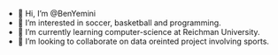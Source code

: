 - 👋 Hi, I’m @BenYemini
- 👀 I’m interested in soccer, basketball and programming.
- 🌱 I’m currently learning computer-science at Reichman University.
- 💞️ I’m looking to collaborate on data oreinted project involving sports.

<!---
BenYemini/BenYemini is a ✨ special ✨ repository because its `README.md` (this file) appears on your GitHub profile.
You can click the Preview link to take a look at your changes.
--->
